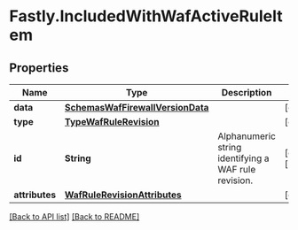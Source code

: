 # Fastly.IncludedWithWafActiveRuleItem

## Properties

Name | Type | Description | Notes
------------ | ------------- | ------------- | -------------
**data** | [**SchemasWafFirewallVersionData**](SchemasWafFirewallVersionData.md) |  | [optional] 
**type** | [**TypeWafRuleRevision**](TypeWafRuleRevision.md) |  | [optional] 
**id** | **String** | Alphanumeric string identifying a WAF rule revision. | [optional] [readonly] 
**attributes** | [**WafRuleRevisionAttributes**](WafRuleRevisionAttributes.md) |  | [optional] 



[[Back to API list]](../../README.md#endpoints) [[Back to README]](../../README.md)
